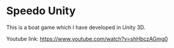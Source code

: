 # Speedo Unity
This is a boat game which I have developed in Unity 3D.

Youtube link: https://www.youtube.com/watch?v=shHbczAGmg0
